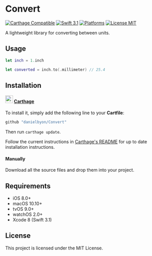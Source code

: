 # Convert

[![Carthage Compatible](https://img.shields.io/badge/Carthage-compatible-4BC51D.svg)](https://github.com/Carthage/Carthage)
[![Swift 3.1](https://img.shields.io/badge/Swift-3.1-orange.svg)](https://developer.apple.com/swift/)
[![Platforms](https://img.shields.io/badge/Platforms-iOS%20|%20macOS%20|%20tvOS%20|%20watchOS-lightgray.svg)](http://www.apple.com/ios/)
[![License MIT](https://img.shields.io/badge/License-MIT-lightgray.svg)](https://opensource.org/licenses/MIT)

A lightweight library for converting between units.

## Usage

``` swift
let inch = 1.inch

let converted = inch.to(.millimeter) // 25.4
```

## Installation

#### <img src="https://cloud.githubusercontent.com/assets/432536/5252404/443d64f4-7952-11e4-9d26-fc5cc664cb61.png" width="24" height="24"> [Carthage]

[Carthage]: https://github.com/Carthage/Carthage

To install it, simply add the following line to your **Cartfile**:

```ruby
github "danielbyon/Convert"
```

Then run `carthage update`.

Follow the current instructions in [Carthage's README][carthage-installation]
for up to date installation instructions.

[carthage-installation]: https://github.com/Carthage/Carthage#adding-frameworks-to-an-application

#### Manually

Download all the source files and drop them into your project.

## Requirements

* iOS 8.0+
* macOS 10.10+
* tvOS 9.0+
* watchOS 2.0+
* Xcode 8 (Swift 3.1)

## License

This project is licensed under the MIT License.
